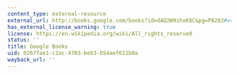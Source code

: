 ```yaml
---
content_type: external-resource
external_url: http://books.google.com/books?id=dAQ2W9ihxK8C&pg=PA202#v=onepage
has_external_license_warning: true
license: https://en.wikipedia.org/wiki/All_rights_reserved
status: ''
title: Google Books
uid: 0267fae1-c2ac-4703-beb3-b54aef611b0a
wayback_url: ''
---
```

